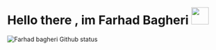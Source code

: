 # Hello there , im Farhad Bagheri <img src="https://raw.githubusercontent.com/aemmadi/aemmadi/master/wave.gif" width="40px">


![Farhad bagheri Github status](https://github-readme-stats.vercel.app/api?username=cfarhad&show_icons=true)

